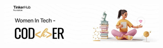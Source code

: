 <img src = "assets/header.png" style="flex-shrink: 0;
    min-width: 100%;
    min-height: 100%"></img>